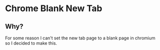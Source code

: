# Chrome Blank New Tab

## Why?

For some reason I can't set the new tab page to a blank page in chromium so I decided to make this.
